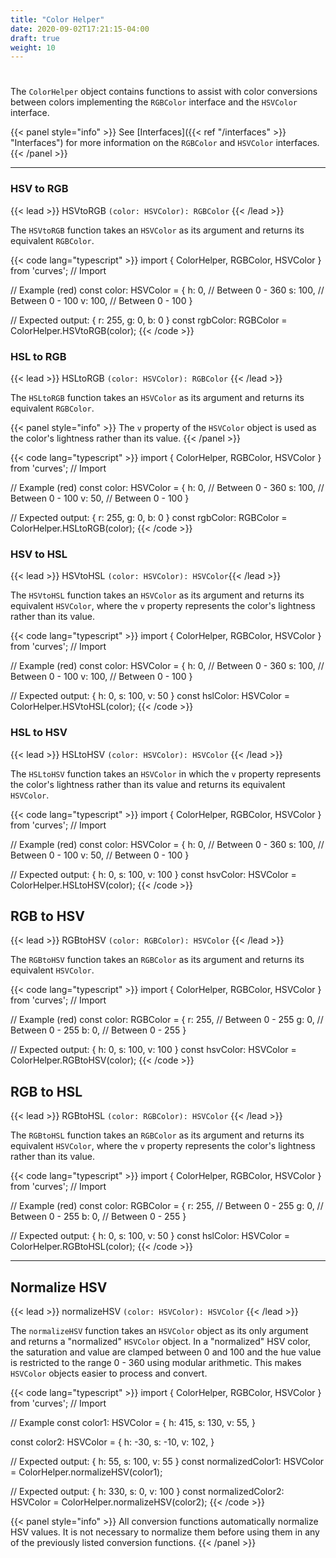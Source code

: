 ```yaml
---
title: "Color Helper"
date: 2020-09-02T17:21:15-04:00
draft: true
weight: 10
---
```

#

The `ColorHelper` object contains functions to assist with color conversions between colors implementing the `RGBColor` interface and the `HSVColor` interface.

{{< panel style="info" >}} See [Interfaces]({{< ref "/interfaces" >}} "Interfaces") for more information on the `RGBColor` and `HSVColor` interfaces. {{< /panel >}}

---

### HSV to RGB
{{< lead >}} HSVtoRGB `(color: HSVColor): RGBColor` {{< /lead >}}

The `HSVtoRGB` function takes an `HSVColor` as its argument and returns its equivalent `RGBColor`.

{{< code lang="typescript" >}}
import { ColorHelper, RGBColor, HSVColor } from 'curves'; // Import

// Example (red)
const color: HSVColor = {
    h: 0,         // Between 0 - 360
    s: 100,       // Between 0 - 100
    v: 100,       // Between 0 - 100
}

// Expected output: { r: 255, g: 0, b: 0 }
const rgbColor: RGBColor = ColorHelper.HSVtoRGB(color);
{{< /code >}}

### HSL to RGB
{{< lead >}} HSLtoRGB `(color: HSVColor): RGBColor` {{< /lead >}}

The `HSLtoRGB` function takes an `HSVColor` as its argument and returns its equivalent `RGBColor`. 

{{< panel style="info" >}} The `v` property of the `HSVColor` object is used as the color's lightness rather than its value. {{< /panel >}}

{{< code lang="typescript" >}}
import { ColorHelper, RGBColor, HSVColor } from 'curves'; // Import

// Example (red)
const color: HSVColor = {
    h: 0,         // Between 0 - 360
    s: 100,       // Between 0 - 100
    v: 50,       // Between 0 - 100
}

// Expected output: { r: 255, g: 0, b: 0 }
const rgbColor: RGBColor = ColorHelper.HSLtoRGB(color);
{{< /code >}}

### HSV to HSL
{{< lead >}} HSVtoHSL `(color: HSVColor): HSVColor`{{< /lead >}}

The `HSVtoHSL` function takes an `HSVColor` as its argument and returns its equivalent `HSVColor`, where the `v` property represents the color's lightness rather than its value.

{{< code lang="typescript" >}}
import { ColorHelper, RGBColor, HSVColor } from 'curves'; // Import

// Example (red)
const color: HSVColor = {
    h: 0,         // Between 0 - 360
    s: 100,       // Between 0 - 100
    v: 100,       // Between 0 - 100
}

// Expected output: { h: 0, s: 100, v: 50 }
const hslColor: HSVColor = ColorHelper.HSVtoHSL(color);
{{< /code >}}

### HSL to HSV
{{< lead >}} HSLtoHSV `(color: HSVColor): HSVColor` {{< /lead >}}

The `HSLtoHSV` function takes an `HSVColor` in which the `v` property represents the color's lightness rather than its value and returns its equivalent `HSVColor`.

{{< code lang="typescript" >}}
import { ColorHelper, RGBColor, HSVColor } from 'curves'; // Import

// Example (red)
const color: HSVColor = {
    h: 0,         // Between 0 - 360
    s: 100,       // Between 0 - 100
    v: 50,       // Between 0 - 100
}

// Expected output: { h: 0, s: 100, v: 100 }
const hsvColor: HSVColor = ColorHelper.HSLtoHSV(color);
{{< /code >}}

## RGB to HSV
{{< lead >}} RGBtoHSV `(color: RGBColor): HSVColor` {{< /lead >}}

The `RGBtoHSV` function takes an `RGBColor` as its argument and returns its equivalent `HSVColor`.

{{< code lang="typescript" >}}
import { ColorHelper, RGBColor, HSVColor } from 'curves'; // Import

// Example (red)
const color: RGBColor = {
    r: 255,       // Between 0 - 255
    g: 0,         // Between 0 - 255
    b: 0,         // Between 0 - 255
}

// Expected output: { h: 0, s: 100, v: 100 }
const hsvColor: HSVColor = ColorHelper.RGBtoHSV(color);
{{< /code >}}

## RGB to HSL
{{< lead >}} RGBtoHSL `(color: RGBColor): HSVColor` {{< /lead >}}

The `RGBtoHSL` function takes an `RGBColor` as its argument and returns its equivalent `HSVColor`, where the `v` property represents the color's lightness rather than its value.

{{< code lang="typescript" >}}
import { ColorHelper, RGBColor, HSVColor } from 'curves'; // Import

// Example (red)
const color: RGBColor = {
    r: 255,       // Between 0 - 255
    g: 0,         // Between 0 - 255
    b: 0,         // Between 0 - 255
}

// Expected output: { h: 0, s: 100, v: 50 }
const hslColor: HSVColor = ColorHelper.RGBtoHSL(color);
{{< /code >}}

---

## Normalize HSV
{{< lead >}} normalizeHSV `(color: HSVColor): HSVColor` {{< /lead >}}

The `normalizeHSV` function takes an `HSVColor` object as its only argument and returns a "normalized" `HSVColor` object. In a "normalized" HSV color, the saturation and value are clamped between 0 and 100 and the hue value is restricted to the range 0 - 360 using modular arithmetic. This makes `HSVColor` objects easier to process and convert.

{{< code lang="typescript" >}}
import { ColorHelper, RGBColor, HSVColor } from 'curves'; // Import

// Example
const color1: HSVColor = {
    h: 415,
    s: 130,
    v: 55,
}

const color2: HSVColor = {
    h: -30,
    s: -10,
    v: 102,
}

// Expected output: { h: 55, s: 100, v: 55 }
const normalizedColor1: HSVColor = ColorHelper.normalizeHSV(color1);

// Expected output: { h: 330, s: 0, v: 100 }
const normalizedColor2: HSVColor = ColorHelper.normalizeHSV(color2);
{{< /code >}}

{{< panel style="info" >}} All conversion functions automatically normalize HSV values. It is not necessary to normalize them before using them in any of the previously listed conversion functions. {{< /panel >}}
